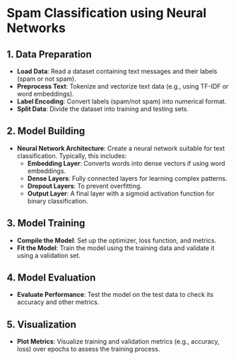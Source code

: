 # Spam Classification using Neural Networks

## 1. Data Preparation

- **Load Data**: Read a dataset containing text messages and their labels (spam or not spam).
- **Preprocess Text**: Tokenize and vectorize text data (e.g., using TF-IDF or word embeddings).
- **Label Encoding**: Convert labels (spam/not spam) into numerical format.
- **Split Data**: Divide the dataset into training and testing sets.

## 2. Model Building

- **Neural Network Architecture**: Create a neural network suitable for text classification. Typically, this includes:
  - **Embedding Layer**: Converts words into dense vectors if using word embeddings.
  - **Dense Layers**: Fully connected layers for learning complex patterns.
  - **Dropout Layers**: To prevent overfitting.
  - **Output Layer**: A final layer with a sigmoid activation function for binary classification.

## 3. Model Training

- **Compile the Model**: Set up the optimizer, loss function, and metrics.
- **Fit the Model**: Train the model using the training data and validate it using a validation set.

## 4. Model Evaluation

- **Evaluate Performance**: Test the model on the test data to check its accuracy and other metrics.

## 5. Visualization

- **Plot Metrics**: Visualize training and validation metrics (e.g., accuracy, loss) over epochs to assess the training process.

